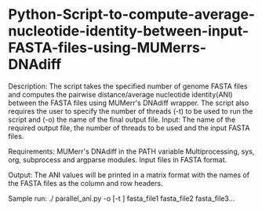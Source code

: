 # Python-Script-to-compute-average-nucleotide-identity-between-input-FASTA-files-using-MUMerrs-DNAdiff

Description:
The script takes the specified number of genome FASTA files and computes the pairwise distance/average nucleotide identity(ANI) between the FASTA files using MUMerr's DNAdiff wrapper.
The script also requires the user to specify the number of threads (-t) to be used to run the script and (-o) the name of the final output file.
Input:
The name of the required output file, the number of threads to be used and the input FASTA files.

Requirements:
MUMerr's DNAdiff in the PATH variable
Multiprocessing, sys, org, subprocess and argparse modules.
Input files in FASTA format.

Output:
The ANI values will be printed in a matrix format with the names of the FASTA files as the column and row headers.

Sample run: 
./ parallel_ani.py -o <Output file> [-t <Number of threads>] fasta_file1 fasta_file2 fasta_file3...


